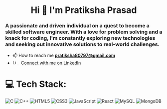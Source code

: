 <h1 align="center">Hi 👋 I'm Pratiksha Prasad</h1>
<h3 align="left">A passionate and driven individual on a quest to become a skilled software engineer. With a love for problem solving and a knack for coding, I'm constantly exploring new technologies and seeking out innovative solutions to real-world challenges.</h3>

- 📫 How to reach me **pratiksha80797@gmail.com**
- <div style="display: inline-block;">
  <a href="https://www.linkedin.com/in/your-profile" target="_blank" rel="noreferrer">
    <img src="https://upload.wikimedia.org/wikipedia/commons/c/ca/LinkedIn_logo_initials.png" alt="LinkedIn" width="15" height="15"/>
  </a>
  <span>&nbsp;</span> <!-- Add some space between the image and the text -->
  <span><a href="linkedin.com/in/pratiksha-prasad-62172b227/" target="_blank" rel="noreferrer">Connect with me on LinkedIn</a></span>
</div>

 

  

# 💻 Tech Stack:
![C](https://img.shields.io/badge/c-%2300599C.svg?style=for-the-badge&logo=c&logoColor=white) ![C++](https://img.shields.io/badge/c++-%2300599C.svg?style=for-the-badge&logo=c%2B%2B&logoColor=white) ![HTML5](https://img.shields.io/badge/html5-%23E34F26.svg?style=for-the-badge&logo=html5&logoColor=white) ![CSS3](https://img.shields.io/badge/css3-%231572B6.svg?style=for-the-badge&logo=css3&logoColor=white) ![JavaScript](https://img.shields.io/badge/javascript-%23323330.svg?style=for-the-badge&logo=javascript&logoColor=%23F7DF1E) ![React](https://img.shields.io/badge/react-%2320232a.svg?style=for-the-badge&logo=react&logoColor=%2361DAFB) ![MySQL](https://img.shields.io/badge/mysql-4479A1.svg?style=for-the-badge&logo=mysql&logoColor=white) ![MongoDB](https://img.shields.io/badge/MongoDB-%234ea94b.svg?style=for-the-badge&logo=mongodb&logoColor=white)
